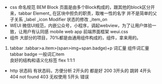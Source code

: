 - css 命名规范 BEM 
Block
页面是由多个Block构成的，跟其他的block区分开来，tabbar
Element_
在区块中担负的职责，取唯一性的名字
并不是简单的父子关系
_label
_icon
Modifier
状态的修改
_item_on
- WEUI
微信UI规范，内嵌公众号，小程序，调起webview，为了让用户体验一致，让用户有认同感
mobile web app
前端界面框架 weui.css
- 组件
大部分的项目，70%都是由通用组件构成的，组件，拿来用的。
1. tabbar
.tabbar>a.item>(span>img+span.badge)+p
词汇量    组件词汇量tabbar badge     一般词汇item  
良好的结构和语义化标签
flex 1:1:1

- http 状态码
有状态码，方便分析
2开头的 都是好 200
3开头的 跳转
4开头 404 not found     403 无权使用
5开头 错误